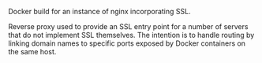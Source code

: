 Docker build for an instance of nginx incorporating SSL.

Reverse proxy used to provide an SSL entry point for a number of servers that do not implement SSL themselves.  The intention is to handle routing by linking domain names to specific ports exposed by Docker containers on the same host.
